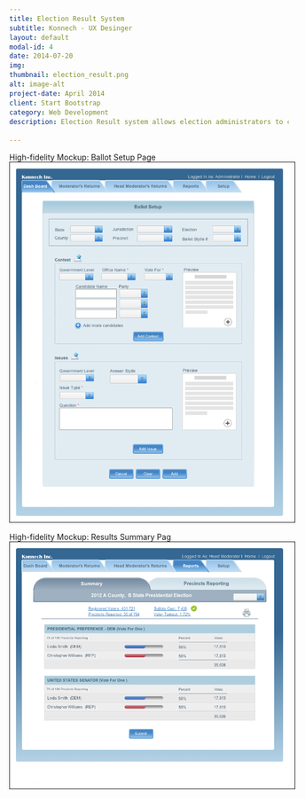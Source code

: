 ```yaml
---
title: Election Result System
subtitle: Konnech - UX Desinger
layout: default
modal-id: 4
date: 2014-07-20
img: 
thumbnail: election_result.png
alt: image-alt
project-date: April 2014
client: Start Bootstrap
category: Web Development
description: Election Result system allows election administrators to create ballot, record elections returns , submit results to secretary of states, and publish unofficial results instantly. I was responsible for information design, interaction design and visual design.

---
```

High-fidelity Mockup: Ballot Setup Page   
<img src="img/portfolio/ElectionResults/Election_Result_ballot_setup-manually.png" width="800px" border="1px" style="PADDING-RIGHT: 10px">  

High-fidelity Mockup: Results Summary Pag  
<img src="img/portfolio/ElectionResults/Election_Result_head_moderator_return_summary.png" width="800px" border="1px" style="PADDING-RIGHT: 10px"> 
